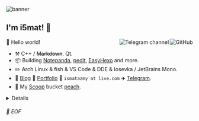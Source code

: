 ![banner](https://user-images.githubusercontent.com/42088872/95290058-f13b9180-089e-11eb-94e3-a44a5a1172c3.jpg)

## I'm i5mat! :wave:

<a href="https://github.com/i5mat"><img align="right" alt="GitHub" src="https://img.shields.io/badge/dynamic/json?logo=github&label=GitHub+Followers&labelColor=282c34&color=181717&query=%24.data.totalSubs&url=https%3A%2F%2Fapi.spencerwoo.com%2Fsubstats%2F%3Fsource%3Dgithub%26queryKey%3DChungZH&longCache=true"/></a>

<a href="https://t.me/skyporker_channel"><img align="right" alt="Telegram channel" src="https://img.shields.io/badge/dynamic/json?logo=telegram&label=%40skyporker_channel&labelColor=282c34&suffix=+members&color=2CA5E0&query=%24.data.totalSubs&url=https%3A%2F%2Fapi.spencerwoo.com%2Fsubstats%2F%3Fsource%3Dtelegram%26queryKey%3Dskyporker_channel&longCache=true"/></a>

🎊 Hello world!

- :hammer_and_pick: C++ / ~~Markdown~~. Qt.
- :package: Building [Notepanda](https://github.com/ChungZH/notepanda), [pedit](https://github.com/pandaos/pedit), [EasyHexo](https://github.com/EasyHexo/Easy-Hexo) and more.
- :pencil2: Arch Linux & fish & VS Code & DDE & Iosevka / JetBrains Mono.
- :memo: [Blog](https://blog.chungzh.cn) :card_index: [Portfolio](https://chungzh.cn) :email: `ismatazmy at live.com` :airplane: [Telegram](https://t.me/realChungZH).
- :peach: My [Scoop](https://scoop.sh) bucket [peach](https://github.com/ChungZH/peach).


<details>

My GitHub Stats

![i5mat's github stats](https://github-readme-stats.vercel.app/api?username=i5mat&theme=vue&show_icons=true)

</details>

###### 💾 EOF
